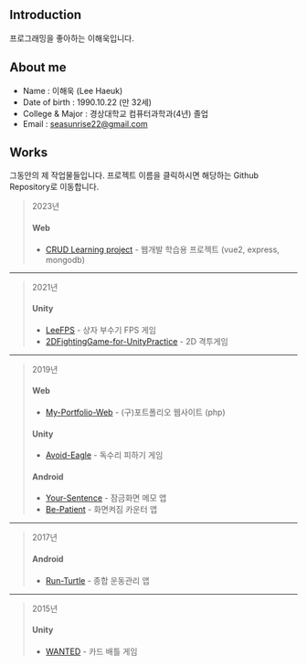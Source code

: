 ## Introduction
프로그래밍을 좋아하는 이해욱입니다.
## About me
- Name : 이해욱 (Lee Haeuk)
- Date of birth : 1990.10.22 (만 32세)
- College & Major : 경상대학교 컴퓨터과학과(4년) 졸업 
- Email : seasunrise22@gmail.com
## Works
그동안의 제 작업물들입니다.
프로젝트 이름을 클릭하시면 해당하는 Github Repository로 이동합니다.  

> 2023년
> #### Web
> * [CRUD Learning project](https://github.com/seasunrise22/vue2-mongodb-practice) - 웹개발 학습용 프로젝트 (vue2, express, mongodb)
***
> 2021년
> #### Unity
> * [LeeFPS](https://github.com/seasunrise22/LeeFPS) - 상자 부수기 FPS 게임
> * [2DFightingGame-for-UnityPractice](https://github.com/seasunrise22/2DFightingGame-for-UnityPractice) - 2D 격투게임
***
> 2019년
> #### Web
> * [My-Portfolio-Web](https://github.com/seasunrise22/My-Portfolio-Web) - (구)포트폴리오 웹사이트 (php)
> #### Unity
> * [Avoid-Eagle](https://github.com/seasunrise22/Avoid-Eagle) - 독수리 피하기 게임
> #### Android
> * [Your-Sentence](https://github.com/seasunrise22/Your-Sentence) - 잠금화면 메모 앱
> * [Be-Patient](https://github.com/seasunrise22/Be-Patient) - 화면켜짐 카운터 앱
***
> 2017년
> #### Android
> * [Run-Turtle](https://github.com/seasunrise22/android-RunTurtle) - 종합 운동관리 앱
***
> 2015년
> #### Unity
> * [WANTED](https://github.com/seasunrise22/WANTED) - 카드 배틀 게임
